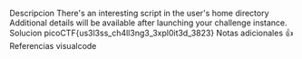 Descripcion
There's an interesting script in the user's home directory
Additional details will be available after launching your challenge instance.
Solucion
picoCTF{us3l3ss_ch4ll3ng3_3xpl0it3d_3823}
Notas adicionales
👍
Referencias
visualcode